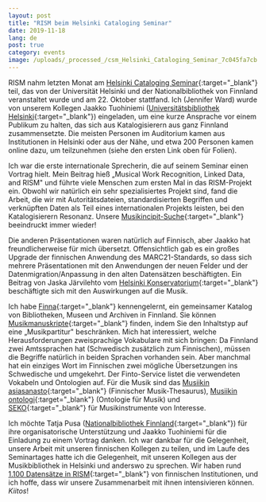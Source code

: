 ```yaml
---
layout: post
title: "RISM beim Helsinki Cataloging Seminar"
date: 2019-11-18
lang: de
post: true
category: events
image: /uploads/_processed_/csm_Helsinki_Cataloging_Seminar_7c045fa7cb.jpg
---
```



RISM nahm letzten Monat am [Helsinki Cataloging Seminar](https://www.kiwi.fi/pages/viewpage.action?pageId=113248950){:target="_blank"} teil, das von der Universität Helsinki und der Nationalbibliothek von Finnland veranstaltet wurde und am 22. Oktober stattfand. Ich (Jennifer Ward) wurde von unserem Kollegen Jaakko Tuohiniemi ([Universitätsbibliothek Helsinki](https://www.helsinki.fi/en/helsinki-university-library){:target="_blank"}) eingeladen, um eine kurze Ansprache vor einem Publikum zu halten, das sich aus Katalogisierern aus ganz Finnland zusammensetzte. Die meisten Personen im Auditorium kamen aus Institutionen in Helsinki oder aus der Nähe, und etwa 200 Personen kamen online dazu, um teilzunehmen (siehe den ersten Link oben für Folien).

Ich war die erste internationale Sprecherin, die auf seinem Seminar einen Vortrag hielt. Mein Beitrag hieß „Musical Work Recognition, Linked Data, and RISM" und führte viele Menschen zum ersten Mal in das RISM-Projekt ein. Obwohl wir natürlich ein sehr spezialisiertes Projekt sind, fand die Arbeit, die wir mit Autoritätsdateien, standardisierten Begriffen und verknüpften Daten als Teil eines internationalen Projekts leisten, bei den Katalogisierern Resonanz. Unsere [Musikincipit-Suche](https://opac.rism.info/index.php?id=3&L=0){:target="_blank"} beeindruckt immer wieder!

Die anderen Präsentationen waren natürlich auf Finnisch, aber Jaakko hat freundlicherweise für mich übersetzt. Offensichtlich gab es ein großes Upgrade der finnischen Anwendung des MARC21-Standards, so dass sich mehrere Präsentationen mit den Anwendungen der neuen Felder und der Datenmigration/Anpassung in den alten Datensätzen beschäftigten. Ein Beitrag von Jaska Järvilehto vom [Helsinki Konservatorium](https://www.konservatorio.fi/in-english/){:target="_blank"} beschäftigte sich mit den Auswirkungen auf die Musik.

Ich habe [Finna](https://finna.fi/Content/about?lng=en-gb){:target="_blank"} kennengelernt, ein gemeinsamer Katalog von Bibliotheken, Museen und Archiven in Finnland. Sie können [Musikmanuskripte](https://finna.fi/Search/Advanced){:target="_blank"} finden, indem Sie den Inhaltstyp auf eine „Musikpartitur" beschränken. Mich hat interessiert, welche Herausforderungen zweisprachige Vokabulare mit sich bringen: Da Finnland zwei Amtssprachen hat (Schwedisch zusätzlich zum Finnischen), müssen die Begriffe natürlich in beiden Sprachen vorhanden sein. Aber manchmal hat ein einziges Wort im Finnischen zwei mögliche Übersetzungen ins Schwedische und umgekehrt. Der Finto-Service listet die verwendeten Vokabeln und Ontologien auf. Für die Musik sind das [Musiikin asiasanasto](https://finto.fi/musa/en/){:target="_blank"} (Finnischer Musik-Thesaurus), [Musiikin ontologi](https://finto.fi/muso/en/){:target="_blank"} (Ontologie für Musik) und [SEKO](https://finto.fi/seko/en/){:target="_blank"} für Musikinstrumente von Interesse.

Ich möchte Tatja Pusa ([Nationalbibliothek Finnland](https://www.kansalliskirjasto.fi/en){:target="_blank"}) für ihre organisatorische Unterstützung und Jaakko Tuohiniemi für die Einladung zu einem Vortrag danken. Ich war dankbar für die Gelegenheit, unsere Arbeit mit unseren finnischen Kollegen zu teilen, und im Laufe des Seminartages hatte ich die Gelegenheit, mit unseren Kollegen aus der Musikbibliothek in Helsinki und anderswo zu sprechen. Wir haben rund [1.100 Datensätze in RISM](https://opac.rism.info/search?View=rism&siglum=FIN-*){:target="_blank"} von finnischen Institutionen, und ich hoffe, dass wir unsere Zusammenarbeit mit ihnen intensivieren können. _Kiitos_!



<script type="text/javascript">var switchTo5x=true;</script><script type="text/javascript" src="http://w.sharethis.com/button/buttons.js"></script><script type="text/javascript">stLight.options({publisher: "9b601438-1ce1-49d8-bfd7-9cff5df54c17", doNotHash: false, doNotCopy: false, hashAddressBar: false});</script>